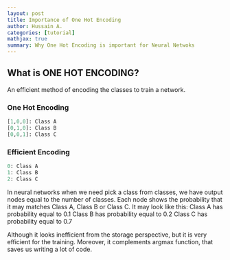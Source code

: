 ```yaml
---
layout: post
title: Importance of One Hot Encoding
author: Hussain A.
categories: [tutorial]
mathjax: true
summary: Why One Hot Encoding is important for Neural Netwoks
---
```


## What is ONE HOT ENCODING?

An efficient method of encoding the classes to train a network.

### One Hot Encoding
```python
[1,0,0]: Class A
[0,1,0]: Class B
[0,0,1]: Class C
```

### Efficient Encoding
```python
0: Class A
1: Class B
2: Class C
```
In neural networks when we need pick a class from classes, we have output nodes equal to the number of classes. 
Each node shows the probability that it may matches Class A, Class B or Class C.
It may look like this:
Class A has probability equal to 0.1
Class B has probability equal to 0.2
Class C has probability equal to 0.7

Although it looks inefficient from the storage perspective, but it is very efficient for the training. 
Moreover, it complements argmax function, that saves us writing a lot of code.
